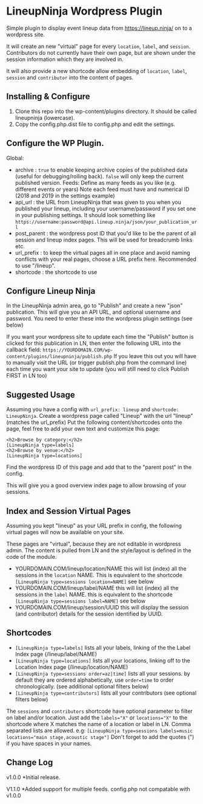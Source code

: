 # LineupNinja Wordpress Plugin 

Simple plugin to display event lineup data from https://lineup.ninja/ on to a wordpress site.

It will create an new "virtual" page for every `location`, `label`, and `session`.  Contributors do not currently have their own page, but are shown under the session information which they are involved in. 

It will also provide a new shortcode allow embedding of `location`, `label`, `session` and `contributor` into the content of pages.

## Installing & Configure
1. Clone this repo into the wp-content/plugins directory. It should be called lineupninja (lowercase).
2. Copy the config.php.dist file to config.php and edit the settings.

## Configure the WP Plugin.
Global:
* archive : `true` to enable keeping archive copies of the published data (useful for debugging/rolling back). `false` will only keep the current published version.
Feeds:
Define as many feeds as you like (e.g. different events or years)
Note each feed must have and numerical ID (2018 and 2019 in the settings example)
* api_url : the URL from LineupNinja that was given to you when you published your lineup, including your username/password if you set one in your publishing settings. It should look something like `https://username:password@api.lineup.ninja/json/your_publication_url`
* post_parent : the wordpress post ID that you'd like to be the parent of all session and lineup index pages. This will be used for breadcrumb links etc. 
* url_prefix : to keep the virtual pages all in one place and avoid naming conflicts with your real pages, choose a URL prefix here. Recommended to use "/lineup".
* shortcode : the shortcode to use

## Configure Lineup Ninja
In the LineupNinja admin area, go to "Publish" and create a new "json" publication. This will give you an API URL, and optional username and password. You need to enter these into the wordpress plugin settings (see below)

If you want your wordpress site to update each time the "Publish" button is clicked for this publication in LN, then enter the following URL into the callback field: `https://YOURDOMAIN.COM/wp-content/plugins/lineupninja/publish.php` If you leave this out you will have to manually visit the URL (or trigger publish.php from the command line) each time you want your site to update (you will still need to click Publish FIRST in LN too)

## Suggested Usage
Assuming you have a config with `url_prefix: lineup` and `shortcode: LineupNinja`.
Create a wordpress page called "Lineup" with the url "lineup" (matches the url_prefix) 
Put the following content/shortcodes onto the page, feel free to add your own text and customize this page: 

```
<h2>Browse by category:</h2>
[LineupNinja type=labels]
<h2>Browse by venue:</h2>
[LineupNinja type=locations]
```

Find the wordpress ID of this page and add that to the "parent post" in the config. 

This will give you a good overview index page to allow browsing of your sessions. 

## Index and Session Virtual Pages
Assuming you kept "lineup" as your URL prefix in config, the following virtual pages will now be available on your site.

These pages are "virtual", because they are not editable in wordpress admin. The content is pulled from LN and the style/layout is defined in the code of the module. 

* YOURDOMAIN.COM/lineup/location/NAME this will list (index) all the sessions in the `location` NAME. This is equivalent to the shortcode `[LineupNinja type=sessions location=NAME]` see below
* YOURDOMAIN.COM/lineup/label/NAME this will list (index) all the sessions in the `label` NAME. this is equivalent to the shortcode `[LineupNinja type=sessions label=NAME]` see below
* YOURDOMAIN.COM/lineup/session/UUID this will display the session (and contributor) details for the session identified by UUID.

## Shortcodes
* `[LineupNinja type=labels]` lists all your labels, linking of the the Label Index page (/lineup/label/NAME)
* `[LineupNinja type=locations]` lists all your locations, linking off to the Location Index page (/lineup/location/NAME)
* `[LineupNinja type=sessions order=az|time]` lists all your sessions. by default they are ordered alphabetically, use `order=time` to order chronologically. (see additional optional filters below)
* `[LineupNinja type=contributors]` lists all your contributors (see optional filters below)

The `sessions` and `contributors` shortcode have optional parameter to filter on label and/or location. Just add the `labels="X"` or `locations="X"` to the shortcode where X matches the name of a location or label in LN. Comma separated lists are allowed. e.g: `[LineupNinja type=sessions labels=music locations="main stage,acoustic stage"]` Don't forget to add the quotes (") if you have spaces in your names.

## Change Log
v1.0.0
*Initial release.

V1.1.0
*Added support for multiple feeds. config.php not compatable with v1.0.0
